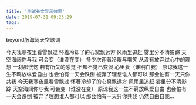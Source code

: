 ```yaml
---
title: '测试长文显示效果'
date: 2019-07-31 09:25:29
tags:
---
```


beyond版海阔天空歌词

今天我寒夜里看雪飘过
怀着冷却了的心窝飘远方
风雨里追赶
雾里分不清影踪
天空海阔你与我
可会变（谁没在变）
多少次迎著冷眼与嘲笑
从没有放弃过心中的理想
一刹那恍惚
若有所失的感觉
不知不觉已变淡
心里爱（谁明白我）
原谅我这一生不羁放纵爱自由
也会怕有一天会跌倒
被弃了理想谁人都可以
那会怕有一天只你共我
今天我寒夜里看雪飘过
怀著冷却了的心窝飘远方
风雨里追赶
雾里分不清影踪
天空海阔你与我
可会变（谁没在变）
原谅我这一生不羁放纵爱自由
也会怕有一天会跌倒
被弃了理想谁人都可以
那会怕有一天只你共我
仍然自由自我…
